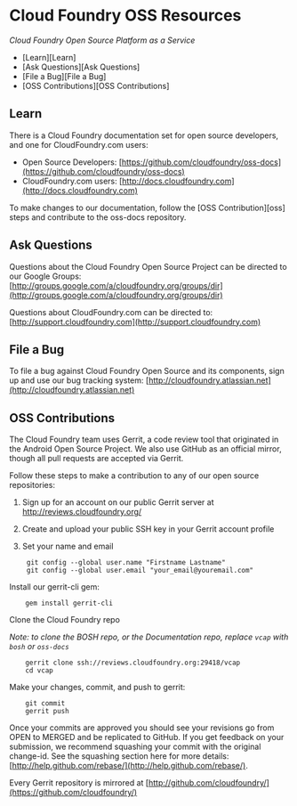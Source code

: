 # Cloud Foundry OSS Resources #

_Cloud Foundry Open Source Platform as a Service_

* [Learn][Learn]
* [Ask Questions][Ask Questions]
* [File a Bug][File a Bug]
* [OSS Contributions][OSS Contributions]


## Learn ##

There is a Cloud Foundry documentation set for open source developers, and one for CloudFoundry.com users:

* Open Source Developers: [https://github.com/cloudfoundry/oss-docs](https://github.com/cloudfoundry/oss-docs)
* CloudFoundry.com users: [http://docs.cloudfoundry.com](http://docs.cloudfoundry.com)

To make changes to our documentation, follow the [OSS Contribution][oss] steps and contribute to the oss-docs repository.

## Ask Questions ##

Questions about the Cloud Foundry Open Source Project can be directed to our Google Groups: [http://groups.google.com/a/cloudfoundry.org/groups/dir](http://groups.google.com/a/cloudfoundry.org/groups/dir)

Questions about CloudFoundry.com can be directed to: [http://support.cloudfoundry.com](http://support.cloudfoundry.com)

## File a Bug ##

To file a bug against Cloud Foundry Open Source and its components, sign up and use our bug tracking system: [http://cloudfoundry.atlassian.net](http://cloudfoundry.atlassian.net)

## OSS Contributions ##

The Cloud Foundry team uses Gerrit, a code review tool that originated in the Android Open Source Project. We also use GitHub as an official mirror, though all pull requests are accepted via Gerrit.

Follow these steps to make a contribution to any of our open source repositories:

1. Sign up for an account on our public Gerrit server at http://reviews.cloudfoundry.org/
1. Create and upload your public SSH key in your Gerrit account profile
1. Set your name and email

		git config --global user.name "Firstname Lastname"
		git config --global user.email "your_email@youremail.com"

Install our gerrit-cli gem:

		gem install gerrit-cli

Clone the Cloud Foundry repo

_Note: to clone the BOSH repo, or the Documentation repo, replace `vcap` with `bosh` or `oss-docs`_

		gerrit clone ssh://reviews.cloudfoundry.org:29418/vcap
		cd vcap

Make your changes, commit, and push to gerrit:

		git commit
		gerrit push

Once your commits are approved you should see your revisions go from OPEN to MERGED and be replicated to GitHub. If you get feedback on your submission, we recommend squashing your commit with the original change-id. See the squashing section here for more details: [http://help.github.com/rebase/](http://help.github.com/rebase/).

Every Gerrit repository is mirrored at [http://github.com/cloudfoundry/](https://github.com/cloudfoundry/)